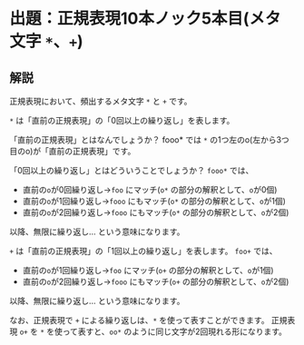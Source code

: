# 出題：正規表現10本ノック5本目(メタ文字 `*`、`+`)

## 解説

正規表現において、頻出するメタ文字 `*` と `+` です。

`*` は「直前の正規表現」の「0回以上の繰り返し」を表します。

「直前の正規表現」とはなんでしょうか？
 fooo* では `*` の1つ左のo(左から3つ目のo)が「直前の正規表現」です。

「0回以上の繰り返し」とはどういうことでしょうか？
`fooo*` では、
* 直前の`o`が0回繰り返し→`foo` にマッチ(`o*` の部分の解釈として、`o`が0個)
* 直前の`o`が1回繰り返し→`fooo` にもマッチ(`o*` の部分の解釈として、`o`が1個)
* 直前の`o`が2回繰り返し→`fooo` にもマッチ(`o*` の部分の解釈として、`o`が2個)

以降、無限に繰り返し…
という意味になります。

`+` は「直前の正規表現」の「1回以上の繰り返し」を表します。
`foo+` では、
* 直前の`o`が1回繰り返し→`foo` にマッチ(`o+` の部分の解釈として、`o`が1個)
* 直前の`o`が2回繰り返し→`fooo` にもマッチ(`o+` の部分の解釈として、`o`が2個)

以降、無限に繰り返し…
という意味になります。

なお、正規表現で `+` による繰り返しは、`*` を使って表すことができます。
正規表現 `o+` を `*` を使って表すと、`oo*` のように同じ文字が2回現れる形になります。
